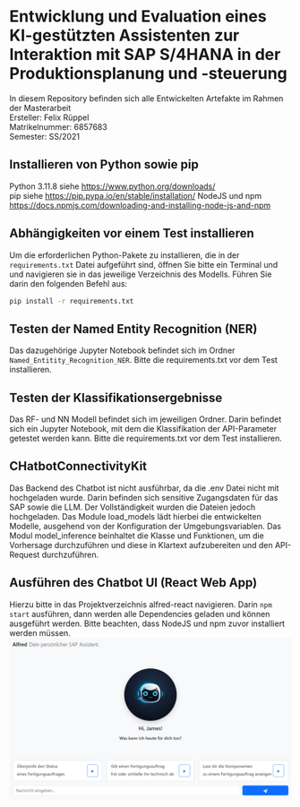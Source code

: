# Entwicklung und Evaluation eines KI-gestützten Assistenten zur Interaktion mit SAP S/4HANA in der Produktionsplanung und -steuerung
In diesem Repository befinden sich alle Entwickelten Artefakte im Rahmen der Masterarbeit  
Ersteller: Felix Rüppel  
Matrikelnummer: 6857683  
Semester: SS/2021

## Installieren von Python sowie pip
Python 3.11.8 siehe https://www.python.org/downloads/  
pip siehe https://pip.pypa.io/en/stable/installation/
NodeJS und npm https://docs.npmjs.com/downloading-and-installing-node-js-and-npm

## Abhängigkeiten vor einem Test installieren
Um die erforderlichen Python-Pakete zu installieren, die in der `requirements.txt` Datei aufgeführt sind, öffnen Sie bitte ein Terminal und und navigieren sie in das jeweilige Verzeichnis des Modells. Führen Sie darin den folgenden Befehl aus:

```bash
pip install -r requirements.txt
```

## Testen der Named Entity Recognition (NER)
Das dazugehörige Jupyter Notebook befindet sich im Ordner ```Named_Entitity_Recognition_NER```. Bitte die requirements.txt vor dem Test installieren.

## Testen der Klassifikationsergebnisse
Das RF- und NN Modell befindet sich im jeweiligen Ordner. Darin befindet sich ein Jupyter Notebook, mit dem die Klassifikation der API-Parameter getestet werden kann. Bitte die requirements.txt vor dem Test installieren.

## CHatbotConnectivityKit
Das Backend des Chatbot ist nicht ausführbar, da die .env Datei nicht mit hochgeladen wurde. Darin befinden sich sensitive Zugangsdaten für das SAP sowie die LLM. Der Vollständigkeit wurden die Dateien jedoch hochgeladen. Das Module load_models lädt hierbei die entwickelten Modelle, ausgehend von der Konfiguration der Umgebungsvariablen. Das Modul model_inference beinhaltet die Klasse und Funktionen, um die Vorhersage durchzuführen und diese in Klartext aufzubereiten und den API-Request durchzuführen.

## Ausführen des Chatbot UI (React Web App)
Hierzu bitte in das Projektverzeichnis alfred-react navigieren. Darin ```npm start``` ausführen, dann werden alle Dependencies geladen und können ausgeführt werden. Bitte beachten, dass NodeJS und npm zuvor installiert werden müssen. <br>
![React Web App für den Chatbot Alfred](alfred_react.png "React Web App für den Chatbot Alfred")
